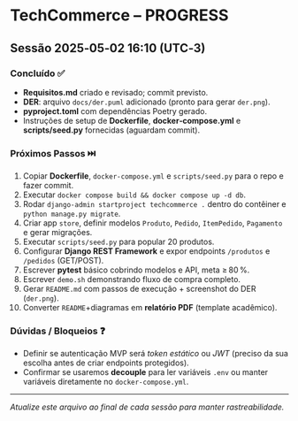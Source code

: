 # TechCommerce – PROGRESS

## Sessão 2025‑05‑02 16:10 (UTC‑3)

### Concluído ✅

* **Requisitos.md** criado e revisado; commit previsto.
* **DER**: arquivo `docs/der.puml` adicionado (pronto para gerar `der.png`).
* **pyproject.toml** com dependências Poetry gerado.
* Instruções de setup de **Dockerfile**, **docker‑compose.yml** e **scripts/seed.py** fornecidas (aguardam commit).

### Próximos Passos ⏭️

1. Copiar **Dockerfile**, `docker‑compose.yml` e `scripts/seed.py` para o repo e fazer commit.
2. Executar `docker compose build && docker compose up -d db`.
3. Rodar `django-admin startproject techcommerce .` dentro do contêiner e `python manage.py migrate`.
4. Criar app `store`, definir modelos `Produto`, `Pedido`, `ItemPedido`, `Pagamento` e gerar migrações.
5. Executar `scripts/seed.py` para popular 20 produtos.
6. Configurar **Django REST Framework** e expor endpoints `/produtos` e `/pedidos` (GET/POST).
7. Escrever **pytest** básico cobrindo modelos e API, meta ≥ 80 %.
8. Escrever `demo.sh` demonstrando fluxo de compra completo.
9. Gerar `README.md` com passos de execução + screenshot do DER (`der.png`).
10. Converter `README`+diagramas em **relatório PDF** (template acadêmico).

### Dúvidas / Bloqueios ❓

* Definir se autenticação MVP será *token estático* ou *JWT* (preciso da sua escolha antes de criar endpoints protegidos).
* Confirmar se usaremos **decouple** para ler variáveis `.env` ou manter variáveis diretamente no `docker-compose.yml`.

---

*Atualize este arquivo ao final de cada sessão para manter rastreabilidade.*
